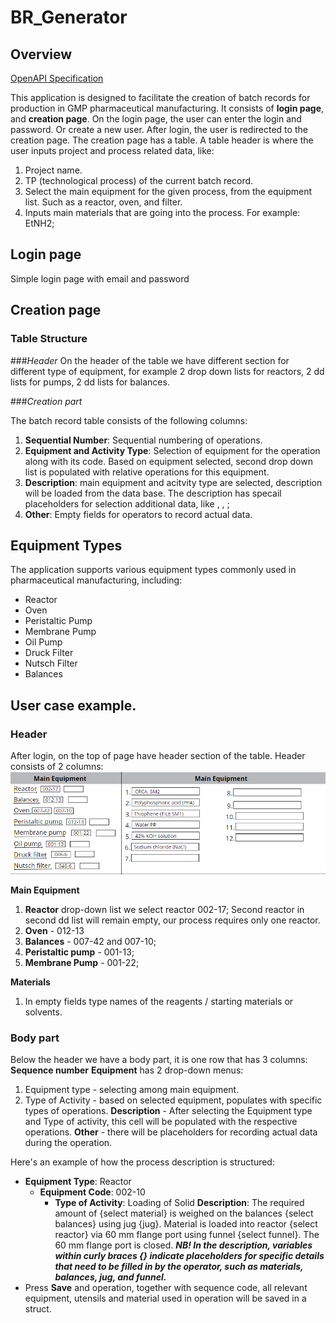 # BR_Generator

## Overview

[OpenAPI Specification](https://app.swaggerhub.com/apis/YuriiPanasuk/br_Generator/0.0.2)

This application is designed to facilitate the creation of batch records for production in GMP pharmaceutical manufacturing. 
It consists of **login page**, and **creation page**.
On the login page, the user can enter the login and password. Or create a new user.
After login, the user is redirected to the creation page.
The creation page has a table.
A table header is where the user inputs project and process related data, like:
1. Project name.
2. TP (technological process) of the current batch record.
3. Select the main equipment for the given process, from the equipment list. Such as a reactor, oven, and filter.
4. Inputs main materials that are going into the process.  For example: EtNH2;

## Login page
Simple login page with email and password

## Creation page

### Table Structure

###*Header*
On the header of the table we have different section for different type of equipment, for example 2 drop down lists for reactors, 2 dd lists for pumps, 2 dd lists for balances.

###*Creation part*

The batch record table consists of the following columns:
1. **Sequential Number**: Sequential numbering of operations.
2. **Equipment and Activity Type**: Selection of equipment for the operation along with its code. Based on equipment selected, second drop down list is populated with relative operations for this equipment.
3. **Description**: main equipment and acitvity type are selected, description will be loaded from the data base. The description has specail placeholders for selection additional data, like <additional equipment>, <setting for equipment>, <material that is used in operation>;
4. **Other**: Empty fields for operators to record actual data.

## Equipment Types

The application supports various equipment types commonly used in pharmaceutical manufacturing, including:

- Reactor
- Oven
- Peristaltic Pump
- Membrane Pump
- Oil Pump
- Druck Filter
- Nutsch Filter
- Balances

## User case example.

### Header
After login, on the top of page have header section of the table. Header consists of 2 columns:
![alt text](./public/img/header.png)

**Main Equipment**
1. **Reactor** drop-down list we select reactor 002-17; Second reactor in second dd list will remain empty, our process requires only one reactor.
2. **Oven** - 012-13
3. **Balances** - 007-42 and 007-10;
4. **Peristaltic pump** - 001-13;
5. **Membrane Pump** - 001-22;

**Materials**
1. In empty fields type names of the reagents / starting materials or solvents.

### Body part
Below the header we have a body part, it is one row that has 3 columns:
**Sequence number**
**Equipment**
has 2 drop-down menus:
1. Equipment type - selecting among main equipment.
2. Type of Activity - based on selected equipment, populates with specific types of operations.
**Description** - After selecting the Equipment type and Type of activity, this cell will be populated with the respective operations.
**Other** - there will be placeholders for recording actual data during the operation.

Here's an example of how the process description is structured:

- **Equipment Type**: Reactor
  - **Equipment Code**: 002-10
    - **Type of Activity**: Loading of Solid
        **Description**:
            The required amount of {select material} is weighed on the balances {select balances} using jug {jug}.
            Material is loaded into reactor {select reactor} via 60 mm flange port using funnel {select funnel}.
            The 60 mm flange port is closed.
            ***NB! In the description, variables within curly braces {} indicate placeholders for specific details that need to be filled in by the operator, such as materials, balances, jug, and funnel.***
- Press **Save** and operation, together with sequence code, all relevant equipment, utensils and material used in operation will be saved in a struct.